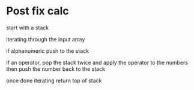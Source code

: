 

# Post fix calc

start with a stack

iterating through the input array

if alphanumeric push to the stack

if an operator, pop the stack twice and apply the operator to the numbers\
then push the number back to the stack

once done iterating return top of stack